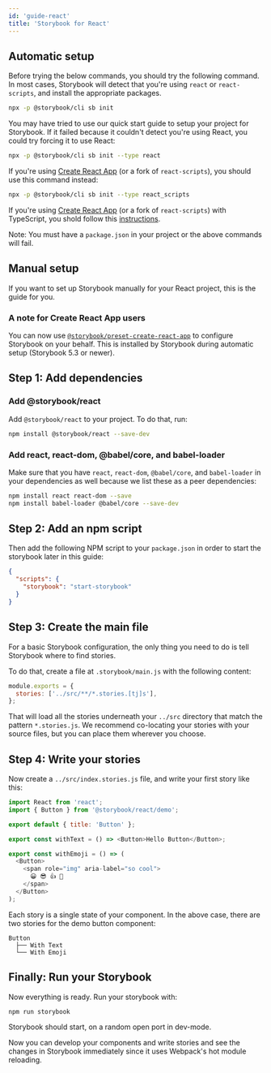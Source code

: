 ```yaml
---
id: 'guide-react'
title: 'Storybook for React'
---
```


## Automatic setup

Before trying the below commands, you should try the following command. In most cases, Storybook will detect that you're using `react` or `react-scripts`, and install the appropriate packages.

```sh
npx -p @storybook/cli sb init
```

You may have tried to use our quick start guide to setup your project for Storybook.
If it failed because it couldn't detect you're using React, you could try forcing it to use React:

```sh
npx -p @storybook/cli sb init --type react
```

If you're using [Create React App](https://create-react-app.dev/) (or a fork of `react-scripts`), you should use this command instead:

```sh
npx -p @storybook/cli sb init --type react_scripts
```

If you're using [Create React App](https://create-react-app.dev/) (or a fork of `react-scripts`) with TypeScript, you shold follow this [instructions](https://gist.github.com/shilman/bc9cbedb2a7efb5ec6710337cbd20c0c).

Note: You must have a `package.json` in your project or the above commands will fail.

## Manual setup

If you want to set up Storybook manually for your React project, this is the guide for you.

### A note for Create React App users

You can now use [`@storybook/preset-create-react-app`](https://github.com/storybookjs/presets/tree/master/packages/preset-create-react-app) to configure Storybook on your behalf. This is installed by Storybook during automatic setup (Storybook 5.3 or newer).

## Step 1: Add dependencies

### Add @storybook/react

Add `@storybook/react` to your project. To do that, run:

```sh
npm install @storybook/react --save-dev
```

### Add react, react-dom, @babel/core, and babel-loader

Make sure that you have `react`, `react-dom`, `@babel/core`, and `babel-loader` in your dependencies as well because we list these as a peer dependencies:

```sh
npm install react react-dom --save
npm install babel-loader @babel/core --save-dev
```

## Step 2: Add an npm script

Then add the following NPM script to your `package.json` in order to start the storybook later in this guide:

```json
{
  "scripts": {
    "storybook": "start-storybook"
  }
}
```

## Step 3: Create the main file

For a basic Storybook configuration, the only thing you need to do is tell Storybook where to find stories.

To do that, create a file at `.storybook/main.js` with the following content:

```js
module.exports = {
  stories: ['../src/**/*.stories.[tj]s'],
};
```

That will load all the stories underneath your `../src` directory that match the pattern `*.stories.js`. We recommend co-locating your stories with your source files, but you can place them wherever you choose.

## Step 4: Write your stories

Now create a `../src/index.stories.js` file, and write your first story like this:

```js
import React from 'react';
import { Button } from '@storybook/react/demo';

export default { title: 'Button' };

export const withText = () => <Button>Hello Button</Button>;

export const withEmoji = () => (
  <Button>
    <span role="img" aria-label="so cool">
      😀 😎 👍 💯
    </span>
  </Button>
);
```

Each story is a single state of your component. In the above case, there are two stories for the demo button component:

```plaintext
Button
  ├── With Text
  └── With Emoji
```

## Finally: Run your Storybook

Now everything is ready. Run your storybook with:

```sh
npm run storybook
```

Storybook should start, on a random open port in dev-mode.

Now you can develop your components and write stories and see the changes in Storybook immediately since it uses Webpack's hot module reloading.
